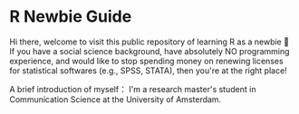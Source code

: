 # R Newbie Guide
Hi there, welcome to visit this public repository of learning R as a newbie 🐣 
If you have a social science background, have absolutely NO programming experience, and would like to stop spending money on renewing licenses for statistical softwares (e.g., SPSS, STATA), then you're at the right place!

A brief introduction of myself：
I'm a research master's student in Communication Science at the University of Amsterdam. 
